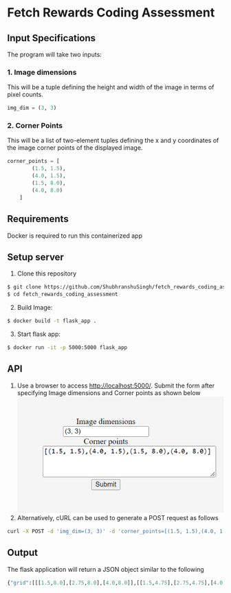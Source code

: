 # Fetch Rewards Coding Assessment

## Input Specifications
The program will take two inputs:

### 1. Image dimensions
This will be a tuple defining the height and width of the image in terms of pixel counts. 
```python
img_dim = (3, 3)
```

### 2. Corner Points
This will be a list of two-element tuples defining the x and y coordinates of the image corner points of the displayed image.

```python
corner_points = [
        (1.5, 1.5),
        (4.0, 1.5),
        (1.5, 8.0),
        (4.0, 8.0)
    ]  
```
## Requirements
Docker is required to run this containerized app

## Setup server
1. Clone this repository 
```bash
$ git clone https://github.com/ShubhranshuSingh/fetch_rewards_coding_assessment.git
$ cd fetch_rewards_coding_assessment
```
2. Build Image: 
```bash
$ docker build -t flask_app .
```
3. Start flask app:
```bash
$ docker run -it -p 5000:5000 flask_app
```
## API
1. Use a browser to access [http://localhost:5000/](http://localhost:5000/). Submit the form after specifying Image dimensions and Corner points as shown below
![form](form.png)
2. Alternatively, cURL can be used to generate a POST request as follows
```bash
curl -X POST -d 'img_dim=(3, 3)' -d 'corner_points=[(1.5, 1.5),(4.0, 1.5),(1.5, 8.0),(4.0, 8.0)]' http://localhost:5000/
```

## Output
The flask application will return a JSON object similar to the following
```python
{"grid":[[[1.5,8.0],[2.75,8.0],[4.0,8.0]],[[1.5,4.75],[2.75,4.75],[4.0,4.75]],[[1.5,1.5],[2.75,1.5],[4.0,1.5]]]}
```